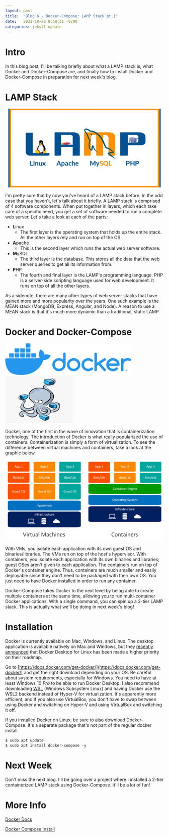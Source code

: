 ```yaml
---
layout: post
title:  "Blog 6 - Docker-Compose: LAMP Stack pt.1"
date:   2021-10-22 9:59:31 -0700
categories: jekyll update
---
```


# **Intro**
In this blog post, I'll be talking briefly about what a LAMP stack is, what Docker and Docker-Compose are, and finally how to install Docker and Docker-Compose in preparation for next week's blog. 

# **LAMP Stack**
![LAMP stack](/assets/lamp-stack.png)


I'm pretty sure that by now you've heard of a LAMP stack before. In the odd case that you haven't, let's talk about it briefly. A LAMP stack is comprised of 4 software components. When put together in layers, which each take care of a specific need, you get a set of software needed to run a complete web server. Let's take a look at each of the parts:
- **L**inux
    - The first layer is the operating system that holds up the entire stack. All the other layers rely and run on top of the OS.
- **A**pache
    - This is the second layer which runs the actual web server software.
- **M**ySQL
    - The third layer is the database. This stores all the data that the web server queries to get all its information from.
- **P**HP
    - The fourth and final layer is the LAMP's programming language. PHP is a server-side scripting language used for web development. It runs on top of all the other layers.

As a sidenote, there are many other types of web server stacks that have gained more and more popularity over the years. One such example is the MEAN stack (MongoDB, Express, Angular, and Node). A reason to use a MEAN stack is that it's much more dynamic than a traditional, static LAMP.

# **Docker and Docker-Compose**
<img src="/assets/docker-logo.png" alt="Docker logo" width="400px" height="100px"/> 
<img src="/assets/docker-compose-logo.png" alt="Docker-Compose logo" width="215px" height="150px"/>

Docker, one of the first in the wave of innovation that is containerization technology. The introduction of Docker is what really popularized the use of containers. Containerization is simply a form of virtualization. To see the difference between virtual machines and containers, take a look at the graphic below.

![Containers vs VMs](/assets/containers-vs-vms.png)

With VMs, you isolate each application with its own guest OS and binaries/libraries. The VMs run on top of the host's hypervisor. With containers, you isolate each application with its own binaries and libraries; guest OSes aren't given to each application. The containers run on top of Docker's container engine. Thus, containers are much smaller and easily deployable since they don't need to be packaged with their own OS. You just need to have Docker installed in order to run any container.

Docker-Compose takes Docker to the next level by being able to create multiple containers at the same time, allowing you to run multi-container Docker applications. With a single command, you can spin up a 2-tier LAMP stack. This is actually what we'll be doing in next week's blog!

# **Installation**
Docker is currently available on Mac, Windows, and Linux. The desktop application is available natively on Mac and Windows, but they [recently announced](https://www.docker.com/blog/accelerating-new-features-in-docker-desktop/) that Docker Desktop for Linux has been made a higher priority on their roadmap. 

Go to [https://docs.docker.com/get-docker/](https://docs.docker.com/get-docker/) and get the right download depending on your OS. Be careful about system requirements, especially for Windows. You need to have at least Windows 10 *Pro* to be able to run Docker Desktop. I also recommend downloading [WSL](https://docs.microsoft.com/en-us/windows/wsl/install) (Windows Subsystem Linux) and having Docker use the WSL2 backend instead of Hyper-V for virtualization. It's apparently more efficient, and if you also use VirtualBox, you don't have to swap between using Docker and switching on Hyper-V and using VirtualBox and switching it off.

If you installed Docker on Linux, be sure to also download Docker-Compose. It's a separate package that's not part of the regular docker install.

```
$ sudo apt update 
$ sudo apt install docker-compose -y
```

# **Next Week**
Don't miss the next blog. I'll be going over a project where I installed a 2-tier containerized LAMP stack using Docker-Compose. It'll be a lot of fun!

# **More Info**
[Docker Docs](https://docs.docker.com/)

[Docker Compose Install](https://docs.docker.com/compose/install/)